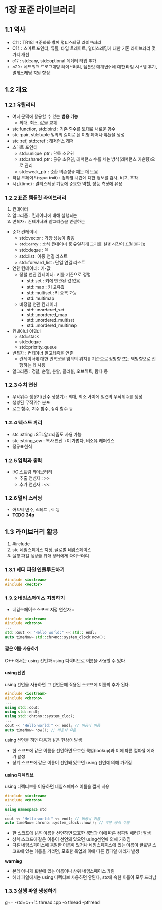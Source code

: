 # 1장 표준 라이브러리

## 1.1 역사

- C11 : TR1의 표준화와 함께 멀티스레딩 라이브러리
- C14 : 스마트 포인터, 튜플, 타입 트레이트, 멀티스레딩에 대한 기존 라이브러리 몇 가지 개선
- c17 : std::any, std::optional 데이터 타입 추가
- c20 : 네트워크 프로그래밍 라이브러리, 템플릿 매개변수에 대한 타입 시스템 추가, 멀테스레딩 지원 향상

## 1.2 개요
### 1.2.1 유틸리티

- 여러 문맥에 활용할 수 있는 **범용 기능**
    - 최대, 최소, 값을 교체
- std:function, std::bind : 기존 함수를 토대로 새로운 함수
- std::pair, std::tuple 임의의 길이로 된 이형 페어나 튜플을 생성
- std::ref, std::cref : 래퍼런스 래퍼
- 스마트 포인터
    - std::unique_ptr : 단독 소유권
    - std::shared_ptr : 공유 소유권, 래퍼런스 수를 세는 방식(래퍼런스 카운팅)으로 관리
    - std::weak_ptr : 순환 의존성을 깨는 데 도움
- 타입 트레이트(type trait) : 컴파일 시간에 대한 정보를 검사, 비교, 조작
- 시간(time) : 멀티스레딩 기능에 중요한 역할, 성능 측정에 유용

### 1.2.2 표준 템플릿 라이브러리

1. 컨테이터
2. 알고리즘 : 컨테이너에 대해 실행되는
3. 반복자 : 컨테이너와 알고리즘을 연결하는

- 순차 컨테이너 
    - std::vector : 가장 성능이 좋음
    - std::array : 순차 컨테이너 중 유일하게 크기를 실행 시간이 조절 불가능
    - std::deque : 덱
    - std::list : 이중 연결 리스트
    - std::forward_list : 단일 연결 리스트
- 연관 컨테이너 : 키-값
    - 정렬 연관 컨테이너 : 키를 기준으로 정렬
        - std::set : 키에 연관된 값 없음
        - std::map : 키 고유값
        - std::multiset : 키 중복 가능
        - std::multimap
    - 비정렬 연관 컨테이너
        - std::unordered_set
        - std::unordered_map
        - std::unordered_multiset
        - std::unordered_multimap
- 컨테이너 어댑터
    - std::stack
    - std::deque
    - std::priority_queue
- 반복자 : 컨테이너 알고리즘을 연결
    - 컨테이너에 대한 반복문을 임의의 위치를 기준으로 정방향 또는 역방향으로 진행하는 데 사용
- 알고리즘 : 정렬, 순열, 분할, 콜러블, 오브젝트, 람다 등

### 1.2.3 수치 연산
- 무작위수 생성기(난수 생성기) : 최대, 최소 사이에 일련의 무작위수를 생성
- 생성된 무작위수 분포
- 로그 함수, 지수 함수, 삼각 함수 등

### 1.2.4 텍스트 처리
- std::string : STL알고리즘도 사용 가능
- std::string_vew : 복사 연산ㄱ이 가볍다, 비소유 레퍼런스
- 정규표현식

### 1.2.5 입력과 출력
- I/O 스트림 라이브러리
    - 추출 연산자 : >>
    - 추가 연산자 : <<

### 1.2.6 멀티 스레딩
- 어토믹 변수, 스레드 , 락 등
- **TODO 34p** 

## 1.3 라이브러리 활용
1. #include
2. std 네임스페이스 지정, 글로벌 네임스페이스
3. 실행 파일 생성을 위해 링커에게 라이브러리

### 1.3.1 헤더 파일 인클루드하기
```Cpp
#include <iostream>
#include <vector>
```
### 1.3.2 네임스페이스 지정하기
- 네임스페이스 스포크 지정 연산자 ::

```Cpp
#include <iostream>
#include <chrono>
...
std::cout << "Hello world:" << std:: endl;
auto timeNow= std::chrono::system_clock:now();
```
#### 짧은 이름 사용하기
C++ 에서는 using 선언과 using 디렉티브로 이름을 사용할 수 있다

#### using 선언
using 선언을 사용하면 그 선언문에 적용된 스코프에 이름이 추가 된다.

```cpp
#include <iostream>
#include <chrono>
...
using std::cout:
using std::endl;
using std::chrono::system_clock;
...
cout << "Hello world:" << endl; // 비공식 이름
auto timeNow= now(); // 비공식 이름
```
using 선언을 하면 다음과 같은 현상이 발생
- 한 스코프에 같은 이름을 선언하면 모호한 룩업(lookup)과 이에 따른 컴파일 에러가 발생
- 상위 스코프에 같은 이름이 선언돼 있으면 using 선언에 의해 가려짐

#### using 디렉티브
using 디렉티브를 이용하면 네임스페이스 이름을 짧게 사용

```cpp
#include <iostream>
#include <chrono>
...
using namespace std
...
cout << "Hello world:" << endl; // 비공식 이름
auto timeNow= chrono::system_clock::now(); // 부분 공식 이름
```
- 한 스코프에 같은 이름을 선언하면 모호한 룩업과 이에 따른 컴파일 에러가 발생
- 상위 스코프에 같은 이름이 선언돼 있으면 using선언에 의해 가려짐
- 다른 네임스페이스에 동일한 이름이 있거나 네임스페이스에 있는 이름이 글로벌 스코프에 있는 이름을 가리면, 모호한 룩업과 이에 따른 컴파일 에러가 발생

**warning**
- 본의 아니게 로컬에 있는 이름이나 상위 네임스페이스 가림
- 헤더 파일에서는 using 디렉티브 사용하면 안된다, std에 속한 이름이 모두 드러남

### 1.3.3 실행 파일 생성하기
g++ -std=c++14 thread.cpp -o thread -pthread